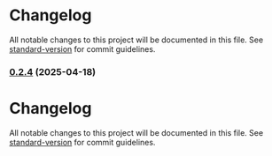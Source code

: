 # Changelog

All notable changes to this project will be documented in this file. See [standard-version](https://github.com/conventional-changelog/standard-version) for commit guidelines.

### [0.2.4](https://github.com/NotMarra/NotLib/compare/v0.2.3...v0.2.4) (2025-04-18)

# Changelog

All notable changes to this project will be documented in this file. See [standard-version](https://github.com/conventional-changelog/standard-version) for commit guidelines.
